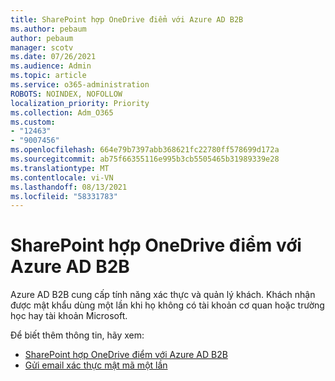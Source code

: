 ```yaml
---
title: SharePoint hợp OneDrive điểm với Azure AD B2B
ms.author: pebaum
author: pebaum
manager: scotv
ms.date: 07/26/2021
ms.audience: Admin
ms.topic: article
ms.service: o365-administration
ROBOTS: NOINDEX, NOFOLLOW
localization_priority: Priority
ms.collection: Adm_O365
ms.custom:
- "12463"
- "9007456"
ms.openlocfilehash: 664e79b7397abb368621fc22780ff578699d172a
ms.sourcegitcommit: ab75f66355116e995b3cb5505465b31989339e28
ms.translationtype: MT
ms.contentlocale: vi-VN
ms.lasthandoff: 08/13/2021
ms.locfileid: "58331783"
---
```

# <a name="sharepoint-and-onedrive-integration-with-azure-ad-b2b"></a>SharePoint hợp OneDrive điểm với Azure AD B2B

Azure AD B2B cung cấp tính năng xác thực và quản lý khách. Khách nhận được mật khẩu dùng một lần khi họ không có tài khoản cơ quan hoặc trường học hay tài khoản Microsoft.

Để biết thêm thông tin, hãy xem: 

- [SharePoint hợp OneDrive điểm với Azure AD B2B](https://docs.microsoft.com/sharepoint/sharepoint-azureb2b-integration)
- [Gửi email xác thực mật mã một lần](https://docs.microsoft.com/azure/active-directory/external-identities/one-time-passcode)

